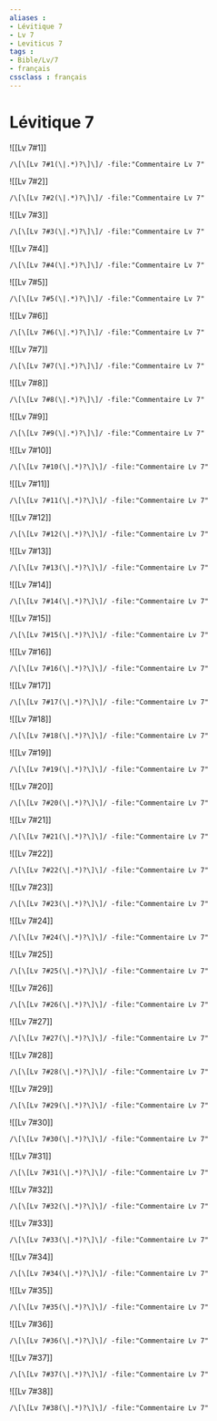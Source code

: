 ```yaml
---
aliases : 
- Lévitique 7
- Lv 7
- Leviticus 7
tags : 
- Bible/Lv/7
- français
cssclass : français
---
```


# Lévitique 7

![[Lv 7#1]]

```query
/\[\[Lv 7#1(\|.*)?\]\]/ -file:"Commentaire Lv 7"
```

![[Lv 7#2]]

```query
/\[\[Lv 7#2(\|.*)?\]\]/ -file:"Commentaire Lv 7"
```

![[Lv 7#3]]

```query
/\[\[Lv 7#3(\|.*)?\]\]/ -file:"Commentaire Lv 7"
```

![[Lv 7#4]]

```query
/\[\[Lv 7#4(\|.*)?\]\]/ -file:"Commentaire Lv 7"
```

![[Lv 7#5]]

```query
/\[\[Lv 7#5(\|.*)?\]\]/ -file:"Commentaire Lv 7"
```

![[Lv 7#6]]

```query
/\[\[Lv 7#6(\|.*)?\]\]/ -file:"Commentaire Lv 7"
```

![[Lv 7#7]]

```query
/\[\[Lv 7#7(\|.*)?\]\]/ -file:"Commentaire Lv 7"
```

![[Lv 7#8]]

```query
/\[\[Lv 7#8(\|.*)?\]\]/ -file:"Commentaire Lv 7"
```

![[Lv 7#9]]

```query
/\[\[Lv 7#9(\|.*)?\]\]/ -file:"Commentaire Lv 7"
```

![[Lv 7#10]]

```query
/\[\[Lv 7#10(\|.*)?\]\]/ -file:"Commentaire Lv 7"
```

![[Lv 7#11]]

```query
/\[\[Lv 7#11(\|.*)?\]\]/ -file:"Commentaire Lv 7"
```

![[Lv 7#12]]

```query
/\[\[Lv 7#12(\|.*)?\]\]/ -file:"Commentaire Lv 7"
```

![[Lv 7#13]]

```query
/\[\[Lv 7#13(\|.*)?\]\]/ -file:"Commentaire Lv 7"
```

![[Lv 7#14]]

```query
/\[\[Lv 7#14(\|.*)?\]\]/ -file:"Commentaire Lv 7"
```

![[Lv 7#15]]

```query
/\[\[Lv 7#15(\|.*)?\]\]/ -file:"Commentaire Lv 7"
```

![[Lv 7#16]]

```query
/\[\[Lv 7#16(\|.*)?\]\]/ -file:"Commentaire Lv 7"
```

![[Lv 7#17]]

```query
/\[\[Lv 7#17(\|.*)?\]\]/ -file:"Commentaire Lv 7"
```

![[Lv 7#18]]

```query
/\[\[Lv 7#18(\|.*)?\]\]/ -file:"Commentaire Lv 7"
```

![[Lv 7#19]]

```query
/\[\[Lv 7#19(\|.*)?\]\]/ -file:"Commentaire Lv 7"
```

![[Lv 7#20]]

```query
/\[\[Lv 7#20(\|.*)?\]\]/ -file:"Commentaire Lv 7"
```

![[Lv 7#21]]

```query
/\[\[Lv 7#21(\|.*)?\]\]/ -file:"Commentaire Lv 7"
```

![[Lv 7#22]]

```query
/\[\[Lv 7#22(\|.*)?\]\]/ -file:"Commentaire Lv 7"
```

![[Lv 7#23]]

```query
/\[\[Lv 7#23(\|.*)?\]\]/ -file:"Commentaire Lv 7"
```

![[Lv 7#24]]

```query
/\[\[Lv 7#24(\|.*)?\]\]/ -file:"Commentaire Lv 7"
```

![[Lv 7#25]]

```query
/\[\[Lv 7#25(\|.*)?\]\]/ -file:"Commentaire Lv 7"
```

![[Lv 7#26]]

```query
/\[\[Lv 7#26(\|.*)?\]\]/ -file:"Commentaire Lv 7"
```

![[Lv 7#27]]

```query
/\[\[Lv 7#27(\|.*)?\]\]/ -file:"Commentaire Lv 7"
```

![[Lv 7#28]]

```query
/\[\[Lv 7#28(\|.*)?\]\]/ -file:"Commentaire Lv 7"
```

![[Lv 7#29]]

```query
/\[\[Lv 7#29(\|.*)?\]\]/ -file:"Commentaire Lv 7"
```

![[Lv 7#30]]

```query
/\[\[Lv 7#30(\|.*)?\]\]/ -file:"Commentaire Lv 7"
```

![[Lv 7#31]]

```query
/\[\[Lv 7#31(\|.*)?\]\]/ -file:"Commentaire Lv 7"
```

![[Lv 7#32]]

```query
/\[\[Lv 7#32(\|.*)?\]\]/ -file:"Commentaire Lv 7"
```

![[Lv 7#33]]

```query
/\[\[Lv 7#33(\|.*)?\]\]/ -file:"Commentaire Lv 7"
```

![[Lv 7#34]]

```query
/\[\[Lv 7#34(\|.*)?\]\]/ -file:"Commentaire Lv 7"
```

![[Lv 7#35]]

```query
/\[\[Lv 7#35(\|.*)?\]\]/ -file:"Commentaire Lv 7"
```

![[Lv 7#36]]

```query
/\[\[Lv 7#36(\|.*)?\]\]/ -file:"Commentaire Lv 7"
```

![[Lv 7#37]]

```query
/\[\[Lv 7#37(\|.*)?\]\]/ -file:"Commentaire Lv 7"
```

![[Lv 7#38]]

```query
/\[\[Lv 7#38(\|.*)?\]\]/ -file:"Commentaire Lv 7"
```

